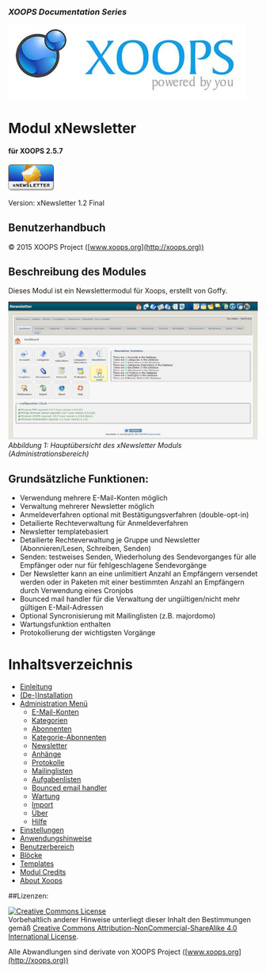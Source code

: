 ### _XOOPS Documentation Series_
![logoXoops.jpg](assets/logoXoops.jpg)

# Modul xNewsletter
#### für XOOPS 2.5.7
      
![logoModule.png](assets/logoModule.png)

Version: xNewsletter 1.2 Final
            
## Benutzerhandbuch

© 2015 XOOPS Project ([www.xoops.org](http://xoops.org))   

## Beschreibung des Modules 

Dieses Modul ist ein Newslettermodul für Xoops, erstellt von Goffy.

![image001.png](assets/image001.jpg)
*Abbildung 1: Hauptübersicht des xNewsletter Moduls (Administrationsbereich)*

## Grundsätzliche Funktionen:

- Verwendung mehrere E-Mail-Konten möglich
- Verwaltung mehrerer Newsletter möglich
- Anmeldeverfahren optional mit Bestätigungsverfahren (double-opt-in)
- Detailierte Rechteverwaltung für Anmeldeverfahren
- Newsletter templatebasiert
- Detailierte Rechteverwaltung je Gruppe und Newsletter (Abonnieren/Lesen, Schreiben, Senden)
- Senden: testweises Senden, Wiederholung des Sendevorganges für alle Empfänger oder nur für fehlgeschlagene Sendevorgänge
- Der Newsletter kann an eine unlimitiert Anzahl an Empfängern versendet werden oder in Paketen mit einer bestimmten Anzahl an Empfängern durch Verwendung eines Cronjobs
- Bounced mail handler für die Verwaltung der ungültigen/nicht mehr gültigen E-Mail-Adressen
- Optional Syncronisierung mit Mailinglisten (z.B. majordomo)
- Wartungsfunktion enthalten
- Protokollierung der wichtigsten Vorgänge

# Inhaltsverzeichnis

* [Einleitung](README.md)
* [(De-)Installation](book/1install.md)
* [Administration Menü](book/2administration.md)
   * [E-Mail-Konten](book/accounts.md)
   * [Kategorien](book/categories.md)
   * [Abonnenten](book/subscribers.md)
   * [Kategorie-Abonnenten](book/categories-subscribers.md)
   * [Newsletter](book/newsletters.md)
   * [Anhänge](book/attachments.md)
   * [Protokolle](book/protocols.md)
   * [Mailinglisten](book/mailing_lists.md)
   * [Aufgabenlisten](book/tasklist_md.md)
   * [Bounced email handler](book/bounced_email_handler.md)
   * [Wartung](book/maintenance.md)
   * [Import](book/import.md)
   * [Über](book/about.md)
   * [Hilfe](book/help.md)
* [Einstellungen](book/3preferencesmd.md)
* [Anwendungshinweise](book/4operations.md)
* [Benutzerbereich](book/5userside.md)
* [Blöcke](book/6blocks.md)
* [Templates](book/7templates.md)
* [Modul Credits](book/9credits.md)
* [About Xoops](book/10aboutxoops.md)

##Lizenzen:

<a rel="license" href="http://creativecommons.org/licenses/by-nc-sa/4.0/"><img alt="Creative Commons License" style="border-width:0" src="https://i.creativecommons.org/l/by-nc-sa/4.0/88x31.png" /></a><br />Vorbehaltlich anderer Hinweise unterliegt dieser Inhalt den Bestimmungen gemäß <a rel="license" href="http://creativecommons.org/licenses/by-nc-sa/4.0/">Creative Commons Attribution-NonCommercial-ShareAlike 4.0 International License</a>.

Alle Abwandlungen sind derivate von XOOPS Project ([www.xoops.org](http://xoops.org)) 

